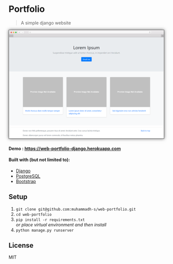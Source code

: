 # Portfolio 
> A simple django website

<img class = "allSides" src="screenshot.png" alt="logo" width="500"/>

#### Demo : https://web-portfolio-django.herokuapp.com

#### Built with (but not limited to):
- [Django](https://github.com/django/django)
- [PostgreSQL](hhttps://www.postgresql.org/)
- [Bootstrap](https://github.com/twbs/bootstrap)

## Setup

1. `git clone git@github.com:muhammadh-s/web-portfolio.git`
2. `cd web-portfolio`
3. `pip install -r requirements.txt`  
   _or place virtual environment and then install_
4. `python manage.py runserver`

## License
MIT

<style> .allSides { border: solid 1px #555; background-color: #eed; box-shadow: 0 0 10px rgba(0,0,0,0.6); -moz-box-shadow: 0 0 10px rgba(0,0,0,0.6); -webkit-box-shadow: 0 0 10px rgba(0,0,0,0.6); -o-box-shadow: 0 0 10px rgba(0,0,0,0.6); } </style>
